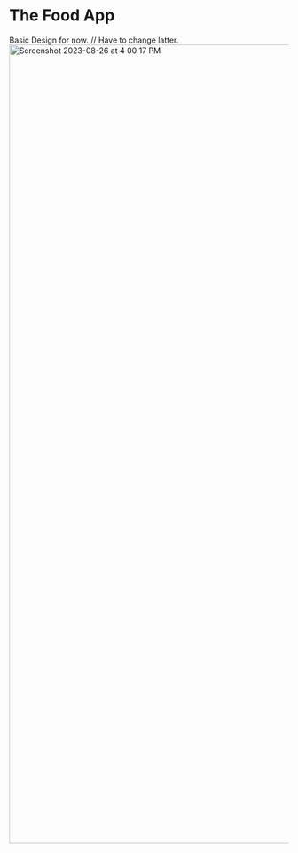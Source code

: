 # The Food App
Basic Design for now.  // Have to change latter.
<img width="1440" alt="Screenshot 2023-08-26 at 4 00 17 PM" src="https://github.com/Itsayush30/The-Food-App/assets/90981890/1173964a-ca5b-42ad-a2c9-7438de4c352e">
